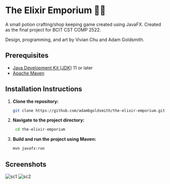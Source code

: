 # The Elixir Emporium 🧪✨

A small potion crafting/shop keeping game created using JavaFX. Created as the final project for BCIT CST COMP 2522.

Design, programming, and art by Vivian Chu and Adam Goldsmith.

## Prerequisites

- [Java Development Kit (JDK)](https://www.oracle.com/java/technologies/javase-downloads.html) 11 or later
- [Apache Maven](https://maven.apache.org/install.html)

## Installation Instructions

1. **Clone the repository:**

   ```bash
   git clone https://github.com/adambgoldsmith/the-elixir-emporium.git

2. **Navigate to the project directory:**

   ```bash
    cd the-elixir-emporium

3. **Build and run the project using Maven:**

    ```bash
    mvn javafx:run

## Screenshots
![sc1](https://github.com/user-attachments/assets/46abb54b-e677-4484-8bb7-202701beb97e)
![sc2](https://github.com/user-attachments/assets/77bef594-9399-4ffb-8a47-b54b03ab27ec)


